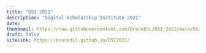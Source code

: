 ```yaml
---
title: "DSI 2021"
description: "Digital Scholarship Institute 2021"
date:
thumbnail: https://raw.githubusercontent.com/BrockDSL/DSI_2022/main/DSI%202021.jpg
draft: false
sitelink: https://brockdsl.github.io/DSI2021/
---
```

